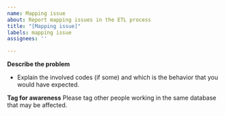 ```yaml
---
name: Mapping issue
about: Report mapping issues in the ETL process
title: "[Mapping issue]"
labels: mapping issue
assignees: ''

---
```


**Describe the problem**
- Explain the involved codes (if some) and which is the behavior that you would have expected.

**Tag for awareness**
Please tag other people working in the same database that may be affected.
